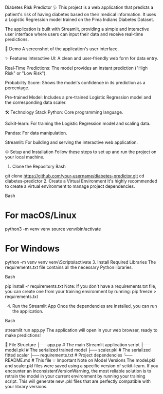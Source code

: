 Diabetes Risk Predictor 🩺
This project is a web application that predicts a patient's risk of having diabetes based on their medical information. It uses a Logistic Regression model trained on the Pima Indians Diabetes Dataset.

The application is built with Streamlit, providing a simple and interactive user interface where users can input their data and receive real-time predictions.

🚀 Demo
A screenshot of the application's user interface.

✨ Features
Interactive UI: A clean and user-friendly web form for data entry.

Real-Time Predictions: The model provides an instant prediction ("High Risk" or "Low Risk").

Probability Score: Shows the model's confidence in its prediction as a percentage.

Pre-trained Model: Includes a pre-trained Logistic Regression model and the corresponding data scaler.

🛠️ Technology Stack
Python: Core programming language.

Scikit-learn: For training the Logistic Regression model and scaling data.

Pandas: For data manipulation.

Streamlit: For building and serving the interactive web application.

⚙️ Setup and Installation
Follow these steps to set up and run the project on your local machine.

1. Clone the Repository
Bash

git clone https://github.com/your-username/diabetes-predictor.git
cd diabetes-predictor
2. Create a Virtual Environment
It's highly recommended to create a virtual environment to manage project dependencies.

Bash

# For macOS/Linux
python3 -m venv venv
source venv/bin/activate

# For Windows
python -m venv venv
venv\Scripts\activate
3. Install Required Libraries
The requirements.txt file contains all the necessary Python libraries.

Bash

pip install -r requirements.txt
Note: If you don't have a requirements.txt file, you can create one from your training environment by running: pip freeze > requirements.txt

4. Run the Streamlit App
Once the dependencies are installed, you can run the application.

Bash

streamlit run app.py
The application will open in your web browser, ready to make predictions!

📂 File Structure
├── app.py             # The main Streamlit application script
├── model.pkl          # The serialized trained model
├── scaler.pkl         # The serialized fitted scaler
├── requirements.txt   # Project dependencies
└── README.md          # This file
💡 Important Note on Model Versions
The model.pkl and scaler.pkl files were saved using a specific version of scikit-learn. If you encounter an InconsistentVersionWarning, the most reliable solution is to retrain the model in your current environment by running your training script. This will generate new .pkl files that are perfectly compatible with your library versions.
